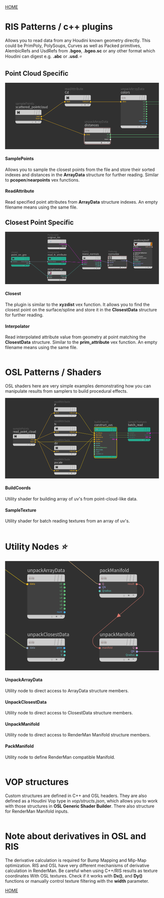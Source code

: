 [HOME](../Readme.md)

# RIS Patterns / c++ plugins

Allows you to read data from any Houdini known geometry directly. This could be PrimPoly, PolySoups, Curves as well as Packed primitives, AlembicRefs and UsdRefs from **.bgeo**, **.bgeo.sc** or any other format which Houdini can digest e.g. **.abc** or **.usd**.*:star:*


## Point Cloud Specific
![network_example](network_example_pc.png)

#### SamplePoints
Allows you to sample the closest points from the file and store their sorted indexes and distances in the **ArrayData** structure for further reading. Similar to **pcopen**/**nearpoints** vex functions.

#### ReadAttribute
Read specified point attributes from **ArrayData** structure indexes.
An empty filename means using the same file.
<br/>

## Closest Point Specific
![network_example](network_example.png)

#### Closest
The plugin is similar to the **xyzdist** vex function. It allows you to find the closest point on the surface/spline and store it in the **ClosestData** structure for further reading.

#### Interpolator
Read interpolated attribute value from geometry at point matching the **ClosestData** structure. Similar to the **prim_attribute** vex function.
An empty filename means using the same file.
<br/><br/>


# OSL Patterns / Shaders
OSL shaders here are very simple examples demonstrating how you can manipulate results from samplers to build procedural effects.

![network_example](network_example_tex.png)
#### BuildCoords
Utility shader for building array of uv's from point-cloud-like data.

#### SampleTexture
Utility shader for batch reading textures from an array of uv's.
<br/><br/>

# Utility Nodes *:star:*
![network_example](utilityNodes.png)

#### UnpackArrayData
Utility node to direct access to ArrayData structure members.
#### UnpackClosestData
Utility node to direct access to ClosestData structure members.
#### UnpackManifold
Utility node to direct access to RenderMan Manifold structure members.
#### PackManifold
Utility node to define RenderMan compatible Manifold.
<br/><br/>


# VOP structures
Custom structures are defined in C++ and OSL headers. They are also defined as a Houdini Vop type in *vop/structs.json*, which allows you to work with those structures in **OSL Generic Shader Builder**.
There also structure for RenderMan Manifold inputs.
<br/><br/>


# Note about derivatives in OSL and RIS
The derivative calculation is required for Bump Mapping and Mip-Map optimization. RIS and OSL have very different mechanisms of derivative calculation in RenderMan. Be careful when using C++/RIS results as texture coordinates With OSL textures. Check if it works with **Dx()**, and **Dy()** functions or manually control texture filtering with the **width** parameter.

[HOME](../Readme.md)
